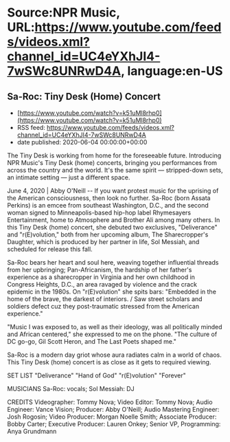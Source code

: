 # Source:NPR Music, URL:https://www.youtube.com/feeds/videos.xml?channel_id=UC4eYXhJI4-7wSWc8UNRwD4A, language:en-US

## Sa-Roc: Tiny Desk (Home) Concert
 - [https://www.youtube.com/watch?v=k51uMl8rhp0](https://www.youtube.com/watch?v=k51uMl8rhp0)
 - RSS feed: https://www.youtube.com/feeds/videos.xml?channel_id=UC4eYXhJI4-7wSWc8UNRwD4A
 - date published: 2020-06-04 00:00:00+00:00

The Tiny Desk is working from home for the foreseeable future. Introducing NPR Music's Tiny Desk (home) concerts, bringing you performances from across the country and the world. It's the same spirit — stripped-down sets, an intimate setting — just a different space.

June 4, 2020 | Abby O'Neill -- If you want protest music for the uprising of the American consciousness, then look no further. Sa-Roc (born Assata Perkins) is an emcee from southeast Washington, D.C., and the second woman signed to Minneapolis-based hip-hop label Rhymesayers Entertainment, home to Atmosphere and Brother Ali among many others. In this Tiny Desk (home) concert, she debuted two exclusives, "Deliverance" and "r(E)volution," both from her upcoming album, The Sharecropper's Daughter, which is produced by her partner in life, Sol Messiah, and scheduled for release this fall.

Sa-Roc bears her heart and soul here, weaving together influential threads from her upbringing; Pan-Africanism, the hardship of her father's experience as a sharecropper in Virginia and her own childhood in Congress Heights, D.C., an area ravaged by violence and the crack epidemic in the 1980s. On "r(E)volution" she spits bars: "Embedded in the home of the brave, the darkest of interiors. / Saw street scholars and soldiers defect cuz they post-traumatic stressed from the American experience."

"Music I was exposed to, as well as their ideology, was all politically minded and African centered," she expressed to me on the phone. "The culture of DC go-go, Gil Scott Heron, and The Last Poets shaped me."

Sa-Roc is a modern day griot whose aura radiates calm in a world of chaos. This Tiny Desk (home) concert is as close as it gets to required viewing.

SET LIST
"Deliverance"
"Hand of God"
"r(E)volution"
"Forever"

MUSICIANS
Sa-Roc: vocals; Sol Messiah: DJ

CREDITS
Videographer: Tommy Nova; Video Editor: Tommy Nova; Audio Engineer: Vance Vision; Producer: Abby O'Neill; Audio Mastering Engineer: Josh Rogosin; Video Producer: Morgan Noelle Smith; Associate Producer: Bobby Carter; Executive Producer: Lauren Onkey; Senior VP, Programming: Anya Grundmann

